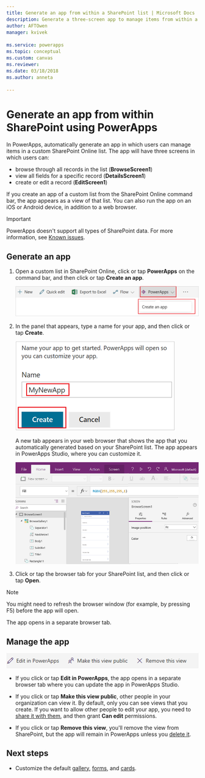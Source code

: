 ```yaml
---
title: Generate an app from within a SharePoint list | Microsoft Docs
description: Generate a three-screen app to manage items from within a SharePoint list, whether the site is on-premises or in the cloud.
author: AFTOwen
manager: kvivek

ms.service: powerapps
ms.topic: conceptual
ms.custom: canvas
ms.reviewer:
ms.date: 03/18/2018
ms.author: anneta

---
```

# Generate an app from within SharePoint using PowerApps

In PowerApps, automatically generate an app in which users can manage items in a custom SharePoint Online list. The app will have three screens in which users can:

* browse through all records in the list (**BrowseScreen1**)
* view all fields for a specific record (**DetailsScreen1**)
* create or edit a record (**EditScreen1**)

If you create an app of a custom list from the SharePoint Online command bar, the app appears as a view of that list. You can also run the app on an iOS or Android device, in addition to a web browser.

> [!IMPORTANT]
> PowerApps doesn't support all types of SharePoint data. For more information, see [Known issues](connections/connection-sharepoint-online.md#known-issues).

## Generate an app
1. Open a custom list in SharePoint Online, click or tap **PowerApps** on the command bar, and then click or tap **Create an app**.

    ![Create an app](./media/generate-app-from-sharepoint-list-interface/generate-new-app.png)

2. In the panel that appears, type a name for your app, and then click or tap **Create**.

    ![Name the app](./media/generate-app-from-sharepoint-list-interface/app-name.png)

    A new tab appears in your web browser that shows the app that you automatically generated based on your SharePoint list. The app appears in PowerApps Studio, where you can customize it.

    ![Default app](./media/generate-app-from-sharepoint-list-interface/default-app.png)  
3. Click or tap the browser tab for your SharePoint list, and then click or tap **Open**.

> [!NOTE]
> You might need to refresh the browser window (for example, by pressing F5) before the app will open.

The app opens in a separate browser tab.

## Manage the app
![Command bar](./media/generate-app-from-sharepoint-list-interface/command-bar.png)

* If you click or tap **Edit in PowerApps**, the app opens in a separate browser tab where you can update the app in PowerApps Studio.

* If you click or tap **Make this view public**, other people in your organization can view it. By default, only you can see views that you create. If you want to allow other people to edit your app, you need to [share it with them](share-app.md), and then grant **Can edit** permissions.

* If you click or tap **Remove this view**, you'll remove the view from SharePoint, but the app will remain in PowerApps unless you [delete it](delete-app.md).

## Next steps
* Customize the default [gallery](customize-layout-sharepoint.md), [forms](customize-forms-sharepoint.md), and [cards](customize-card.md).
